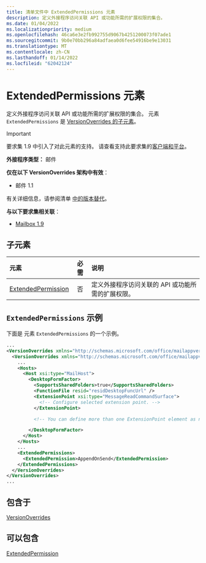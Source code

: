 ```yaml
---
title: 清单文件中 ExtendedPermissions 元素
description: 定义外接程序访问关联 API 或功能所需的扩展权限的集合。
ms.date: 01/04/2022
ms.localizationpriority: medium
ms.openlocfilehash: 46ca6e3e2fb992755d9067b4251200073f07ade1
ms.sourcegitcommit: 9b0e70bb296a84adfaea0d6fee54916be9e13031
ms.translationtype: MT
ms.contentlocale: zh-CN
ms.lasthandoff: 01/14/2022
ms.locfileid: "62042124"
---
```

# <a name="extendedpermissions-element"></a>ExtendedPermissions 元素

定义外接程序访问关联 API 或功能所需的扩展权限的集合。 元素 `ExtendedPermissions` 是 [VersionOverrides 的子元素](versionoverrides.md)。

> [!IMPORTANT]
> 要求集 1.9 中引入了对此元素的支持。 请查看支持此要求集的[客户端和平台](../../reference/requirement-sets/outlook-api-requirement-sets.md#requirement-sets-supported-by-exchange-servers-and-outlook-clients)。

**外接程序类型：** 邮件

**仅在以下 VersionOverrides 架构中有效**：

- 邮件 1.1

有关详细信息，请参阅清单 [中的版本替代](../../develop/add-in-manifests.md#version-overrides-in-the-manifest)。

**与以下要求集相关联**：

- [Mailbox 1.9](../../reference/objectmodel/requirement-set-1.9/outlook-requirement-set-1.9.md)

## <a name="child-elements"></a>子元素

|  元素 |  必需  |  说明  |
|:-----|:-----:|:-----|
|  [ExtendedPermission](extendedpermission.md)    |  否   | 定义外接程序访问关联的 API 或功能所需的扩展权限。 |

## <a name="extendedpermissions-example"></a>`ExtendedPermissions` 示例

下面是 元素 `ExtendedPermissions` 的一个示例。

```XML
...
<VersionOverrides xmlns="http://schemas.microsoft.com/office/mailappversionoverrides" xsi:type="VersionOverridesV1_0">
  <VersionOverrides xmlns="http://schemas.microsoft.com/office/mailappversionoverrides/1.1" xsi:type="VersionOverridesV1_1">
    ...
    <Hosts>
      <Host xsi:type="MailHost">
        <DesktopFormFactor>
          <SupportsSharedFolders>true</SupportsSharedFolders>
          <FunctionFile resid="residDesktopFuncUrl" />
          <ExtensionPoint xsi:type="MessageReadCommandSurface">
            <!-- Configure selected extension point. -->
          </ExtensionPoint>

          <!-- You can define more than one ExtensionPoint element as needed. -->

        </DesktopFormFactor>
      </Host>
    </Hosts>
    ...
    <ExtendedPermissions>
      <ExtendedPermission>AppendOnSend</ExtendedPermission>
    </ExtendedPermissions>
  </VersionOverrides>
</VersionOverrides>
...
```

## <a name="contained-in"></a>包含于

[VersionOverrides](versionoverrides.md)

## <a name="can-contain"></a>可以包含

[ExtendedPermission](extendedpermission.md)
